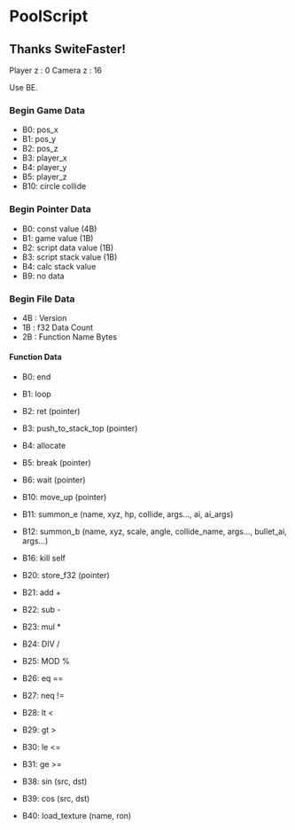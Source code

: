 # PoolScript
## Thanks  SwiteFaster!

Player z : 0
Camera z : 16

Use BE.

### Begin Game Data
* B0: pos_x
* B1: pos_y
* B2: pos_z
* B3: player_x
* B4: player_y
* B5: player_z
* B10: circle collide

### Begin Pointer Data
* B0: const value (4B)
* B1: game value (1B)
* B2: script data value (1B)
* B3: script stack value (1B)
* B4: calc stack value
* B9: no data

### Begin File Data
* 4B : Version  
* 1B : f32 Data Count  
* 2B : Function Name Bytes
#### Function Data
* B0: end
* B1: loop
* B2: ret (pointer)
* B3: push_to_stack_top (pointer)
* B4: allocate
* B5: break (pointer)
* B6: wait (pointer)
* B10: move_up (pointer)
* B11: summon_e (name, xyz, hp, collide, args..., ai, ai_args)
* B12: summon_b (name, xyz, scale, angle, collide_name, args..., bullet_ai, args...)

* B16: kill self

* B20: store_f32 (pointer)
* B21: add +
* B22: sub -
* B23: mul *
* B24: DIV /
* B25: MOD %
* B26: eq ==
* B27: neq !=
* B28: lt <
* B29: gt >
* B30: le <=
* B31: ge >=
* B38: sin (src, dst)
* B39: cos (src, dst)

* B40: load_texture (name, ron)